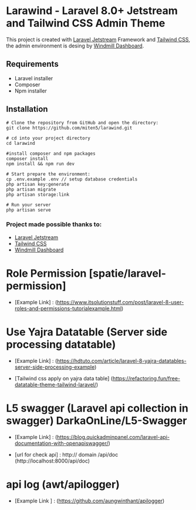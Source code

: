 # Larawind - Laravel 8.0+ Jetstream and Tailwind CSS Admin Theme

This project is created with [Laravel Jetstream](https://jetstream.laravel.com/1.x/introduction.html) Framework and [Tailwind CSS](https://tailwindcss.com), the admin environment is desing by [Windmill Dashboard](https://windmill-dashboard.vercel.app/).

## Requirements

- Laravel installer
- Composer
- Npm installer

## Installation

```
# Clone the repository from GitHub and open the directory:
git clone https://github.com/miten5/larawind.git

# cd into your project directory
cd larawind

#install composer and npm packages
composer install
npm install && npm run dev

# Start prepare the environment:
cp .env.example .env // setup database credentials
php artisan key:generate
php artisan migrate
php artisan storage:link

# Run your server
php artisan serve

```
### Project made possible thanks to:

- [Laravel Jetstream](https://jetstream.laravel.com/1.x/introduction.html)
- [Tailwind CSS](https://tailwindcss.com/)
- [Windmill Dashboard](https://windmill-dashboard.vercel.app/)

# Role Permission  [spatie/laravel-permission]

- [Example Link] : (https://www.itsolutionstuff.com/post/laravel-8-user-roles-and-permissions-tutorialexample.html)

# Use Yajra Datatable (Server side processing datatable)

- [Example Link] : (https://hdtuto.com/article/laravel-8-yajra-datatables-server-side-processing-example)

- [Tailwind css apply on yajra data table] (https://refactoring.fun/free-datatable-theme-tailwind-laravel/)

# L5 swagger (Laravel api collection in swagger) DarkaOnLine/L5-Swagger

- [Example Link] : (https://blog.quickadminpanel.com/laravel-api-documentation-with-openapiswagger/)

- [url for check api] : http:// domain /api/doc (http://localhost:8000/api/doc)


# api log (awt/apilogger)

- [Example Link ] : (https://github.com/aungwinthant/apilogger)

